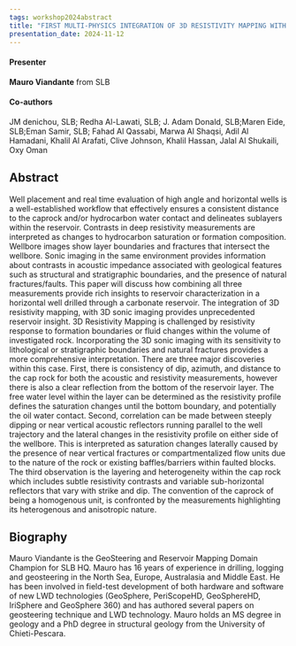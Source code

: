 ```yaml
---
tags: workshop2024abstract
title: "FIRST MULTI-PHYSICS INTEGRATION OF 3D RESISTIVITY MAPPING WITH 3D SONIC IMAGING TO CHARACTERIZE RESERVOIR FLUIDS AND STRUCTURAL ELEMENTS (Mauro Viandante, SLB)"
presentation_date: 2024-11-12
---
```

#### Presenter
**Mauro Viandante** from SLB
#### Co-authors
JM denichou, SLB; Redha Al-Lawati, SLB; J. Adam Donald, SLB;Maren Eide, SLB;Eman Samir, SLB; Fahad Al Qassabi, Marwa Al Shaqsi, Adil Al Hamadani, Khalil Al Arafati, Clive Johnson, Khalil Hassan, Jalal Al Shukaili, Oxy Oman
## Abstract
Well placement and real time evaluation of high angle and horizontal wells is a well-established workflow that effectively ensures a consistent distance to the caprock and/or hydrocarbon water contact and delineates sublayers within the reservoir. Contrasts in deep resistivity measurements are interpreted as changes to hydrocarbon saturation or formation composition. Wellbore images show layer boundaries and fractures that intersect the wellbore. Sonic imaging in the same environment provides information about contrasts in acoustic impedance associated with geological features such as structural and stratigraphic boundaries, and the presence of natural fractures/faults. This paper will discuss how combining all three measurements provide rich insights to reservoir characterization in a horizontal well drilled through a carbonate reservoir. The integration of 3D resistivity mapping, with 3D sonic imaging provides unprecedented reservoir insight. 3D Resistivity Mapping is challenged by resistivity response to formation boundaries or fluid changes within the volume of investigated rock. Incorporating the 3D sonic imaging with its sensitivity to lithological or stratigraphic boundaries and natural fractures provides a more comprehensive interpretation. There are three major discoveries within this case. First, there is consistency of dip, azimuth, and distance to the cap rock for both the acoustic and resistivity measurements, however there is also a clear reflection from the bottom of the reservoir layer. The free water level within the layer can be determined as the resistivity profile defines the saturation changes until the bottom boundary, and potentially the oil water contact. Second, correlation can be made between steeply dipping or near vertical acoustic reflectors running parallel to the well trajectory and the lateral changes in the resistivity profile on either side of the wellbore. This is interpreted as saturation changes laterally caused by the presence of near vertical fractures or compartmentalized flow units due to the nature of the rock or existing baffles/barriers within faulted blocks. The third observation is the layering and heterogeneity within the cap rock which includes subtle resistivity contrasts and variable sub-horizontal reflectors that vary with strike and dip. The convention of the caprock of being a homogenous unit, is confronted by the measurements highlighting its heterogenous and anisotropic nature.
## Biography
Mauro Viandante is the GeoSteering and Reservoir
Mapping Domain Champion for SLB HQ. Mauro has 16
years of experience in drilling,
logging and geosteering in the
North Sea, Europe, Australasia
and Middle East. He has been
involved in field-test development
of both hardware and software of
new LWD technologies
(GeoSphere, PeriScopeHD,
GeoSphereHD, IriSphere and
GeoSphere 360) and has authored several papers on
geosteering technique and LWD technology. Mauro
holds an MS degree in geology and a PhD degree in
structural geology from the University of Chieti-Pescara.